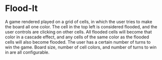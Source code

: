 # Flood-It

A game rendered played on a grid of cells, in which the user tries to make the board all one color.
The cell in the top left is considered flooded, and the user controls are clicking on other cells. All
flooded cells will become that color in a cascade effect, and any cells of the same color as the flooded cells
will also become flooded. The user has a certain number of turns to win the game. Board size, number of cell colors, and
number of turns to win in are all configurable.
